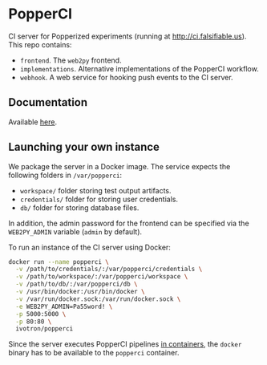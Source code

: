 # PopperCI

CI server for Popperized experiments (running at 
<http://ci.falsifiable.us>). This repo contains:

  * `frontend`. The `web2py` frontend.
  * `implementations`. Alternative implementations of the PopperCI 
    workflow.
  * `webhook`. A web service for hooking push events to the CI server.

## Documentation

Available [here](http://popper.readthedocs.com/ci).

## Launching your own instance

We package the server in a Docker image. The service expects the 
following folders in `/var/popperci`:

  * `workspace/` folder storing test output artifacts.
  * `credentials/` folder for storing user credentials.
  * `db/` folder for storing database files.

In addition, the admin password for the frontend can be specified via 
the `WEB2PY_ADMIN` variable (`admin` by default).

To run an instance of the CI server using Docker:

```bash
docker run --name popperci \
  -v /path/to/credentials/:/var/popperci/credentials \
  -v /path/to/workspace/:/var/popperci/workspace \
  -v /path/to/db/:/var/popperci/db \
  -v /usr/bin/docker:/usr/bin/docker \
  -v /var/run/docker.sock:/var/run/docker.sock \
  -e WEB2PY_ADMIN=Pa55word! \
  -p 5000:5000 \
  -p 80:80 \
  ivotron/popperci
```

Since the server executes PopperCI pipelines [in 
containers](https://jpetazzo.github.io/2015/09/03/do-not-use-docker-in-docker-for-ci/), 
the `docker` binary has to be available to the `popperci` container.
